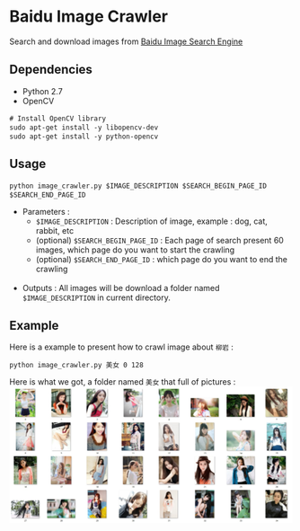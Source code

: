 # Baidu Image Crawler
Search and download images from [Baidu Image Search Engine](images.baidu.com)

## Dependencies
  * Python 2.7
  * OpenCV
  ``` Shell
  # Install OpenCV library
  sudo apt-get install -y libopencv-dev
  sudo apt-get install -y python-opencv
  ```
  
  ## Usage
  ``` Shell
  python image_crawler.py $IMAGE_DESCRIPTION $SEARCH_BEGIN_PAGE_ID $SEARCH_END_PAGE_ID
  ```
  * Parameters :
    * `$IMAGE_DESCRIPTION` : Description of image, example : dog, cat, rabbit, etc
    *  (optional) `$SEARCH_BEGIN_PAGE_ID` : Each page of search present 60 images, which page do you want to start the crawling
    *  (optional) `$SEARCH_END_PAGE_ID` : which page do you want to end the crawling
    <br>
  * Outputs : All images will be download a folder named `$IMAGE_DESCRIPTION` in current directory.
    
  ## Example
  Here is a example to present how to crawl image about `柳岩` :
  ``` Shell
  python image_crawler.py 美女 0 128
  ```
  Here is what we got, a folder named `美女` that full of pictures :
  ![image](https://github.com/KaffeeCat/BaiduImageCrawler/blob/master/demonstration.jpg?raw=true)
